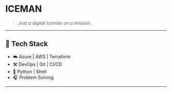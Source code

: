 # ICEMAN

> *Just a digital Iceman on a mission.*

---

## 🚀 Tech Stack

- ☁️ Azure | AWS | Terraform  
- 🛠️ DevOps | Git | CI/CD  
- 🐍 Python | Shell  
- 🎧 Problem Solving

---
